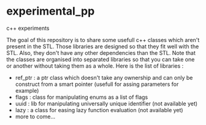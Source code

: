 # experimental_pp
c++ experiments

The goal of this repository is to share some usefull c++ classes which aren't present in the STL.
Those libraries are designed so that they fit well with the STL. Also, they don't have any other dependencies than the STL.
Note that the classes are organised into separated libraries so that you can take one or another without taking them as a whole.
Here is the list of libraries : 
- ref_ptr : a ptr class which doesn't take any ownership and can only be construct from a smart pointer (usefull for assing parameters for example)
- flags : class for manipulating enums as a list of flags
- uuid : lib for manipulating universally unique identifier (not available yet)
- lazy : a class for easing lazy function evaluation (not available yet)
- more to come...
